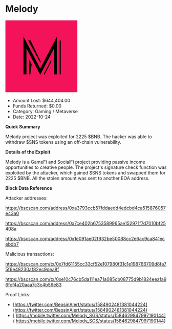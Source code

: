 # Melody
![Melody](/rektimages/Melody.png)
- Amount Lost: $644,404.00
- Funds Returned: $0.00
- Category: Gaming / Metaverse
- Date: 2022-10-24

**Quick Summary**

Melody project was exploited for 2225 $BNB. The hacker was able to withdraw $SNS tokens using an off-chain vulnerability.

  


 **Details of the Exploit**

Melody is a GameFi and SocialFi project providing passive income opportunities to creative people. The project's signature check function was exploited by the attacker, which gained $SNS tokens and swapped them for 2225 $BNB. All the stolen amount was sent to another EOA address. 

  


 **Block Data Reference**

Attacker addresses:

https://bscscan.com/address/0xa3793ccb57fddaedd4edcbd4ca515876057e43a0

https://bscscan.com/address/0x7ce402b6753589965ae152971f7d7010bf25408a

https://bscscan.com/address/0x1e091ae02f932be50088cc2e6ac9ca841ecebdb7

  


Malicious transactions:

https://bscscan.com/tx/0x7fd61155cc33cf52e107980f31c1e198766709d8fa75f6e48230af82ec9dea8f

https://bscscan.com/tx/0xe10c76cb5da111ea71a085cb08775d9b1824eeafa96fcf4a20aaa7c3c4b59e83


Proof Links:
- [https://twitter.com/BeosinAlert/status/1584902481381044224](https://twitter.com/BeosinAlert/status/1584902481381044224)
- [ https://mobile.twitter.com/Melody_SGS/status/1584629847997190144]( https://mobile.twitter.com/Melody_SGS/status/1584629847997190144)


